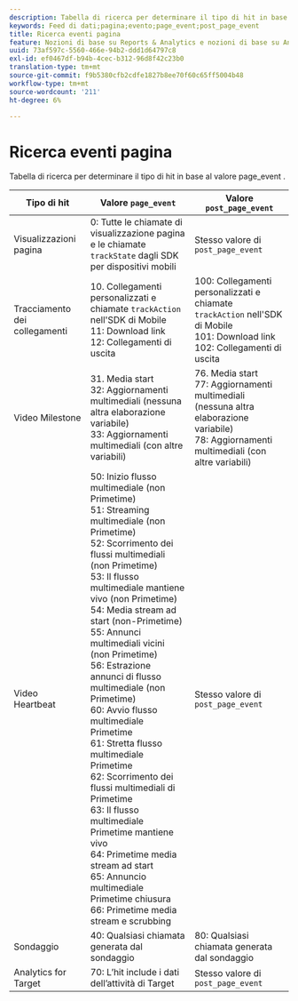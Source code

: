```yaml
---
description: Tabella di ricerca per determinare il tipo di hit in base al valore page_event .
keywords: Feed di dati;pagina;evento;page_event;post_page_event
title: Ricerca eventi pagina
feature: Nozioni di base su Reports & Analytics e nozioni di base su Analytics
uuid: 73af597c-5560-466e-94b2-ddd1d64797c8
exl-id: ef0467df-b94b-4cec-b312-96d8f42c23b0
translation-type: tm+mt
source-git-commit: f9b5380cfb2cdfe1827b8ee70f60c65ff5004b48
workflow-type: tm+mt
source-wordcount: '211'
ht-degree: 6%

---
```


# Ricerca eventi pagina

Tabella di ricerca per determinare il tipo di hit in base al valore page_event .

| Tipo di hit | Valore `page_event` | Valore `post_page_event` |
| --- | --- | --- |
| Visualizzazioni pagina | 0: Tutte le chiamate di visualizzazione pagina e le chiamate `trackState` dagli SDK per dispositivi mobili | Stesso valore di `post_page_event` |
| Tracciamento dei collegamenti | 10. Collegamenti personalizzati e chiamate `trackAction` nell&#39;SDK di Mobile<br>11: Download link<br>12: Collegamenti di uscita | 100: Collegamenti personalizzati e chiamate `trackAction` nell&#39;SDK di Mobile<br>101: Download link<br>102: Collegamenti di uscita |
| Video Milestone | 31. Media start<br>32: Aggiornamenti multimediali (nessuna altra elaborazione variabile)<br>33: Aggiornamenti multimediali (con altre variabili) | 76. Media start<br>77: Aggiornamenti multimediali (nessuna altra elaborazione variabile)<br>78: Aggiornamenti multimediali (con altre variabili) |
| Video Heartbeat | 50: Inizio flusso multimediale (non Primetime)<br>51: Streaming multimediale (non Primetime)<br>52: Scorrimento dei flussi multimediali (non Primetime)<br>53: Il flusso multimediale mantiene vivo (non Primetime)<br>54: Media stream ad start (non-Primetime)<br>55: Annunci multimediali vicini (non Primetime)<br>56: Estrazione annunci di flusso multimediale (non Primetime)<br>60: Avvio flusso multimediale Primetime<br>61: Stretta flusso multimediale Primetime<br>62: Scorrimento dei flussi multimediali di Primetime<br>63: Il flusso multimediale Primetime mantiene vivo<br>64: Primetime media stream ad start<br>65: Annuncio multimediale Primetime chiusura<br>66: Primetime media stream e scrubbing | Stesso valore di `post_page_event` |
| Sondaggio | 40: Qualsiasi chiamata generata dal sondaggio | 80: Qualsiasi chiamata generata dal sondaggio |
| Analytics for Target | 70: L’hit include i dati dell’attività di Target | Stesso valore di `post_page_event` |

